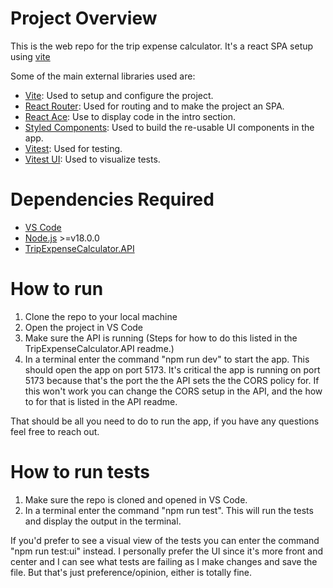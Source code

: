 # Project Overview

This is the web repo for the trip expense calculator.
It's a react SPA setup using [vite](https://vitejs.dev/)

Some of the main external libraries used are:
- [Vite](https://vitejs.dev/): Used to setup and configure the project.
- [React Router](https://reactrouter.com/en/main): Used for routing and to make the project an SPA.
- [React Ace](https://www.npmjs.com/package/react-ace): Use to display code in the intro section.
- [Styled Components](https://styled-components.com/): Used to build the re-usable UI components in the app.
- [Vitest](https://vitest.dev/): Used for testing.
- [Vitest UI](https://vitest.dev/guide/ui): Used to visualize tests.

# Dependencies Required
- [VS Code](https://code.visualstudio.com/)
- [Node.js](https://nodejs.org/en) >=v18.0.0
- [TripExpenseCalculator.API](https://github.com/mitchmin12/TripExpenseCalculator.API)

# How to run
1. Clone the repo to your local machine
2. Open the project in VS Code
3. Make sure the API is running (Steps for how to do this listed in the TripExpenseCalculator.API readme.)
4. In a terminal enter the command "npm run dev" to start the app. This should open the app on port 5173. It's critical the app is running on port 5173 because that's the port the the API sets the the CORS policy for. If this won't work you can change the CORS setup in the API, and the how to for that is listed in the API readme.

That should be all you need to do to run the app, if you have any questions feel free to reach out.

# How to run tests
 1. Make sure the repo is cloned and opened in VS Code.
 2. In a terminal enter the command "npm run test".
This will run the tests and display the output in the terminal.

If you'd prefer to see a visual view of the tests you can enter the command "npm run test:ui" instead.
I personally prefer the UI since it's more front and center and I can see what tests are failing as I make changes and save the file. But that's just preference/opinion, either is totally fine.
